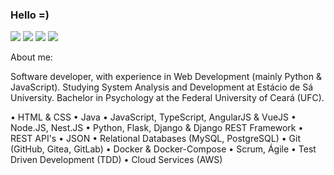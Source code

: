 ### Hello =)

[<img src="https://img.shields.io/badge/-Python-blue?logo=python&style=for-the-badge"/>](#)
[<img src="https://img.shields.io/badge/-Docker-blue?logo=docker&style=for-the-badge"/>](#)
[<img src="https://img.shields.io/badge/-Django-green?logo=django&style=for-the-badge"/>](#)
[<img src="https://img.shields.io/badge/-Vue-white?logo=vuedotjs&style=for-the-badge"/>](#)

About me:

Software developer, with experience in Web Development (mainly Python & JavaScript). Studying System Analysis and Development at Estácio de Sá University. Bachelor in Psychology at the Federal University of Ceará (UFC).

• HTML & CSS
• Java
• JavaScript, TypeScript, AngularJS & VueJS
• Node.JS, Nest.JS
• Python, Flask, Django & Django REST Framework
• REST API's
• JSON
• Relational Databases (MySQL, PostgreSQL)
• Git (GitHub, Gitea, GitLab)
• Docker & Docker-Compose
• Scrum, Ágile
• Test Driven Development (TDD)
• Cloud Services (AWS)
